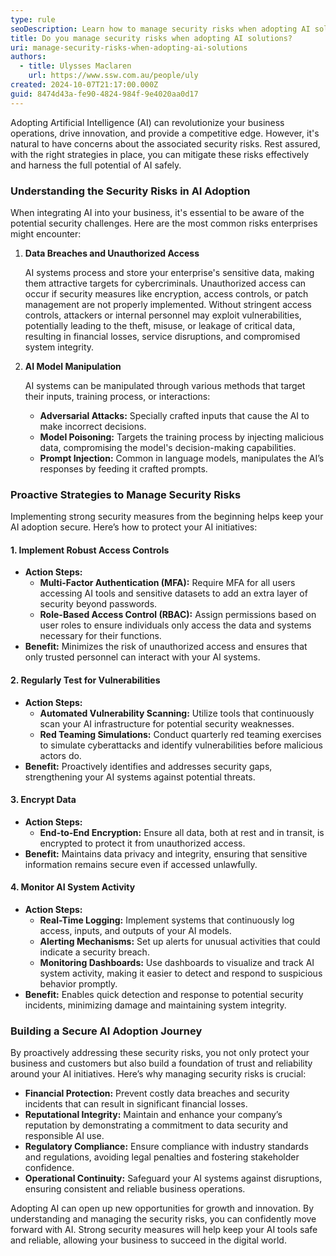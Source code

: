 ```yaml
---
type: rule
seoDescription: Learn how to manage security risks when adopting AI solutions, including cyberattacks, data breaches, and access control.
title: Do you manage security risks when adopting AI solutions?
uri: manage-security-risks-when-adopting-ai-solutions
authors:
  - title: Ulysses Maclaren
    url: https://www.ssw.com.au/people/uly
created: 2024-10-07T21:17:00.000Z
guid: 8474d43a-fe90-4824-984f-9e4020aa0d17
---
```


Adopting Artificial Intelligence (AI) can revolutionize your business operations, drive innovation, and provide a competitive edge. However, it's natural to have concerns about the associated security risks. Rest assured, with the right strategies in place, you can mitigate these risks effectively and harness the full potential of AI safely.
 
<!--endintro-->
 
### Understanding the Security Risks in AI Adoption

When integrating AI into your business, it's essential to be aware of the potential security challenges. Here are the most common risks enterprises might encounter:

1. **Data Breaches and Unauthorized Access**

   AI systems process and store your enterprise's sensitive data, making them attractive targets for cybercriminals. Unauthorized access can occur if security measures like encryption, access controls, or patch management are not properly implemented. Without stringent access controls, attackers or internal personnel may exploit vulnerabilities, potentially leading to the theft, misuse, or leakage of critical data, resulting in financial losses, service disruptions, and compromised system integrity.

2. **AI Model Manipulation**

   AI systems can be manipulated through various methods that target their inputs, training process, or interactions:

   - **Adversarial Attacks:** Specially crafted inputs that cause the AI to make incorrect decisions.
   - **Model Poisoning:** Targets the training process by injecting malicious data, compromising the model's decision-making capabilities.
   - **Prompt Injection:** Common in language models, manipulates the AI’s responses by feeding it crafted prompts.

### Proactive Strategies to Manage Security Risks

Implementing strong security measures from the beginning helps keep your AI adoption secure. Here’s how to protect your AI initiatives:

#### 1. Implement Robust Access Controls

- **Action Steps:**
  - **Multi-Factor Authentication (MFA):** Require MFA for all users accessing AI tools and sensitive datasets to add an extra layer of security beyond passwords.
  - **Role-Based Access Control (RBAC):** Assign permissions based on user roles to ensure individuals only access the data and systems necessary for their functions.
- **Benefit:** Minimizes the risk of unauthorized access and ensures that only trusted personnel can interact with your AI systems.

#### 2. Regularly Test for Vulnerabilities

- **Action Steps:**
  - **Automated Vulnerability Scanning:** Utilize tools that continuously scan your AI infrastructure for potential security weaknesses.
  - **Red Teaming Simulations:** Conduct quarterly red teaming exercises to simulate cyberattacks and identify vulnerabilities before malicious actors do.
- **Benefit:** Proactively identifies and addresses security gaps, strengthening your AI systems against potential threats.

#### 3. Encrypt Data

- **Action Steps:**
  - **End-to-End Encryption:** Ensure all data, both at rest and in transit, is encrypted to protect it from unauthorized access.
- **Benefit:** Maintains data privacy and integrity, ensuring that sensitive information remains secure even if accessed unlawfully.

#### 4. Monitor AI System Activity

- **Action Steps:**
  - **Real-Time Logging:** Implement systems that continuously log access, inputs, and outputs of your AI models.
  - **Alerting Mechanisms:** Set up alerts for unusual activities that could indicate a security breach.
  - **Monitoring Dashboards:** Use dashboards to visualize and track AI system activity, making it easier to detect and respond to suspicious behavior promptly.
- **Benefit:** Enables quick detection and response to potential security incidents, minimizing damage and maintaining system integrity.

### Building a Secure AI Adoption Journey

By proactively addressing these security risks, you not only protect your business and customers but also build a foundation of trust and reliability around your AI initiatives. Here’s why managing security risks is crucial:

- **Financial Protection:** Prevent costly data breaches and security incidents that can result in significant financial losses.
- **Reputational Integrity:** Maintain and enhance your company’s reputation by demonstrating a commitment to data security and responsible AI use.
- **Regulatory Compliance:** Ensure compliance with industry standards and regulations, avoiding legal penalties and fostering stakeholder confidence.
- **Operational Continuity:** Safeguard your AI systems against disruptions, ensuring consistent and reliable business operations.

Adopting AI can open up new opportunities for growth and innovation. By understanding and managing the security risks, you can confidently move forward with AI. Strong security measures will help keep your AI tools safe and reliable, allowing your business to succeed in the digital world.

